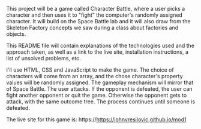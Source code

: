 This project will be a game called Character Battle, where a user picks a character and then uses it to "fight" the computer's randomly assigned character.  It will build on the Space Battle lab and it will also draw from the Skeleton Factory concepts we saw during a class about factories and objects.  

This README file will contain explanations of the technologies used and the approach taken, as well as a link to the live site, installation instructions, a list of unsolved problems, etc.

I'll use HTML, CSS and JavaScript to make the game.  The choice of characters will come from an array, and the chose character's property values will be randomly assigned.  The gameplay mechanism will mirror that of Space Battle.  The user attacks.  If the opponent is defeated, the user can fight another opponent or quit the game.  Otherwise the opponent gets to attack, with the same outcome tree.  The process continues until someone is defeated.

The live site for this game is: https://https://johnvresilovic.github.io/mod1

